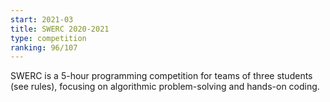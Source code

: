 ```yaml
---
start: 2021-03
title: SWERC 2020-2021
type: competition
ranking: 96/107
---
```


SWERC is a 5-hour programming competition for teams of three students (see rules), focusing on algorithmic problem-solving and hands-on coding.
